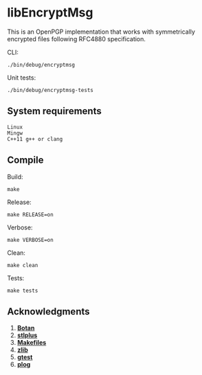 # libEncryptMsg

This is an OpenPGP implementation that works with symmetrically encrypted files following RFC4880 specification.

CLI:

    ./bin/debug/encryptmsg

Unit tests:

    ./bin/debug/encryptmsg-tests

## System requirements

    Linux
    Mingw
    C++11 g++ or clang

## Compile

Build:

    make

Release:

    make RELEASE=on

Verbose:

    make VERBOSE=on

Clean:

    make clean

Tests:

    make tests

## Acknowledgments

1. [**Botan**](http://botan.randombit.net/)
2. [**stlplus**](http://stlplus.sourceforge.net/)
3. [**Makefiles**](http://stlplus.sourceforge.net/makefiles/docs/)
4. [**zlib**](http://zlib.net/)
5. [**gtest**](http://code.google.com/p/googletest/)
6. [**plog**](https://github.com/SergiusTheBest/plog)
